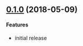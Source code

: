 ## [0.1.0](https://github.com/twada/rejected-or-not/releases/tag/v0.1.0) (2018-05-09)


#### Features

  * initial release
